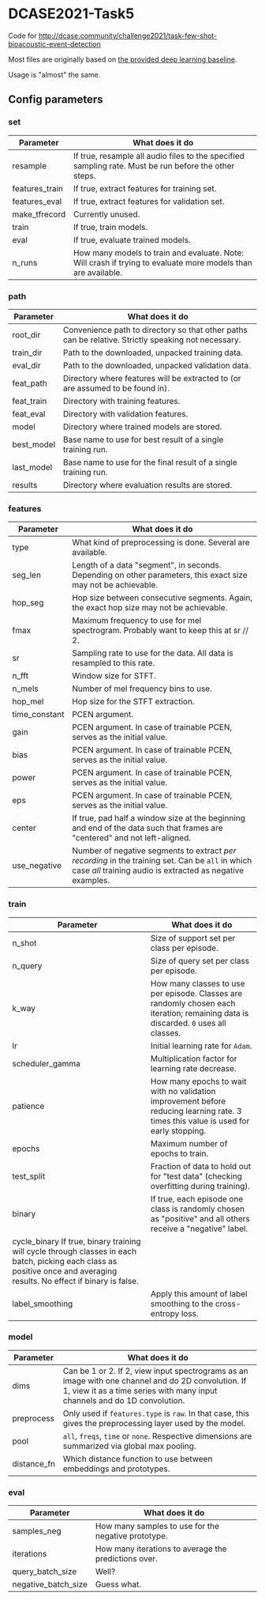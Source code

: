 # DCASE2021-Task5
Code for http://dcase.community/challenge2021/task-few-shot-bioacoustic-event-detection

Most files are originally based on 
[the provided deep learning baseline](https://github.com/c4dm/dcase-few-shot-bioacoustic/tree/main/baselines/deep_learning).

Usage is "almost" the same.


## Config parameters


### set
| Parameter | What does it do |
| ---- | ----- |
| resample | If true, resample all audio files to the specified sampling rate. Must be run before the other steps.
| features_train | If true, extract features for training set.
| features_eval | If true, extract features for validation set.
| make_tfrecord | Currently unused.
| train | If true, train models.
| eval | If true, evaluate trained models.
| n_runs | How many models to train and evaluate. Note: Will crash if trying to evaluate more models than are available.

### path
| Parameter | What does it do |
| ---- | ----- |
| root_dir | Convenience path to directory so that other paths can be relative. Strictly speaking not necessary.
| train_dir | Path to the downloaded, unpacked training data.
| eval_dir | Path to the downloaded, unpacked validation data.
| feat_path | Directory where features will be extracted to (or are assumed to be found in).
| feat_train | Directory with training features.
| feat_eval | Directory with validation features.
| model | Directory where trained models are stored.
| best_model | Base name to use for best result of a single training run.
| last_model | Base name to use for the final result of a single training run.
| results | Directory where evaluation results are stored.

### features
| Parameter | What does it do |
| ---- | ----- |
| type | What kind of preprocessing is done. Several are available.
| seg_len | Length of a data "segment", in seconds. Depending on other parameters, this exact size may not be achievable.
| hop_seg | Hop size between consecutive segments. Again, the exact hop size may not be achievable.
| fmax | Maximum frequency to use for mel spectrogram. Probably want to keep this at sr // 2.
| sr | Sampling rate to use for the data. All data is resampled to this rate.
| n_fft | Window size for STFT.
| n_mels | Number of mel frequency bins to use.
| hop_mel | Hop size for the STFT extraction.
| time_constant | PCEN argument.
| gain | PCEN argument. In case of trainable PCEN, serves as the initial value.
| bias | PCEN argument. In case of trainable PCEN, serves as the initial value.
| power | PCEN argument. In case of trainable PCEN, serves as the initial value.
| eps | PCEN argument. In case of trainable PCEN, serves as the initial value.
| center | If true, pad half a window size at the beginning and end of the data such that frames are "centered" and not left-aligned.
| use_negative | Number of negative segments to extract *per recording* in the training set. Can be `all` in which case _all_ training audio is extracted as negative examples.

### train
| Parameter | What does it do |
| ---- | ----- |
| n_shot | Size of support set per class per episode.
| n_query | Size of query set per class per episode.
| k_way | How many classes to use per episode. Classes are randomly chosen each iteration; remaining data is discarded. `0` uses all classes.
| lr | Initial learning rate for `Adam`.
| scheduler_gamma | Multiplication factor for learning rate decrease.
| patience | How many epochs to wait with no validation improvement before reducing learning rate. 3 times this value is used for early stopping.
| epochs | Maximum number of epochs to train.
| test_split | Fraction of data to hold out for "test data" (checking overfitting during training).
| binary | If true, each episode one class is randomly chosen as "positive" and all others receive a "negative" label.
| cycle_binary If true, binary training will cycle through classes in each batch, picking each class as positive once and averaging results. No effect if binary is false.
| label_smoothing | Apply this amount of label smoothing to the cross-entropy loss.

### model
| Parameter | What does it do |
| ---- | ----- |
| dims | Can be 1 or 2. If 2, view input spectrograms as an image with one channel and do 2D convolution. If 1, view it as a time series with many input channels and do 1D convolution.
| preprocess | Only used if `features.type` is `raw`. In that case, this gives the preprocessing layer used by the model.
| pool | `all`, `freqs`, `time` or `none`. Respective dimensions are summarized via global max pooling.
| distance_fn | Which distance function to use between embeddings and prototypes.

### eval
| Parameter | What does it do |
| ---- | ----- |
| samples_neg | How many samples to use for the negative prototype.
| iterations | How many iterations to average the predictions over.
| query_batch_size | Well?
| negative_batch_size | Guess what.
